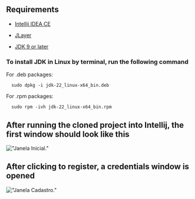 ## Requirements

 * [Intellij IDEA CE](https://www.jetbrains.com/idea/download/?section=mac)

 * [JLayer](https://www.mvnrepository.com/artifact/javazoom/jlayer/1.0.1)

 * [JDK 9 or later](https://www.oracle.com/br/java/technologies/downloads/)

### To install JDK in Linux by terminal, run the following command

For .deb packages:
```
  sudo dpkg -i jdk-22_linux-x64_bin.deb
```

For .rpm packages:
```
  sudo rpm -ivh jdk-22_linux-x64_bin.rpm
```

## After running the cloned project into Intellij, the first window should look like this

!["Janela Inicial."]()

## After clicking to register, a credentials window is opened

!["Janela Cadastro."](https://github.com/user-attachments/assets/11ebc15c-d03c-487d-a155-00af0e6cdf52)


